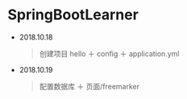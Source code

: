 # SpringBootLearner
* 2018.10.18 
  > 创建项目 hello ＋ config ＋ application.yml
* 2018.10.19 
  > 配置数据库 ＋ 页面/freemarker

